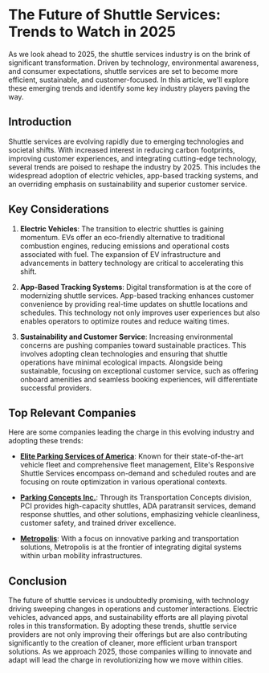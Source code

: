 # The Future of Shuttle Services: Trends to Watch in 2025

As we look ahead to 2025, the shuttle services industry is on the brink of significant transformation. Driven by technology, environmental awareness, and consumer expectations, shuttle services are set to become more efficient, sustainable, and customer-focused. In this article, we'll explore these emerging trends and identify some key industry players paving the way.

## Introduction

Shuttle services are evolving rapidly due to emerging technologies and societal shifts. With increased interest in reducing carbon footprints, improving customer experiences, and integrating cutting-edge technology, several trends are poised to reshape the industry by 2025. This includes the widespread adoption of electric vehicles, app-based tracking systems, and an overriding emphasis on sustainability and superior customer service.

## Key Considerations

1. **Electric Vehicles**: The transition to electric shuttles is gaining momentum. EVs offer an eco-friendly alternative to traditional combustion engines, reducing emissions and operational costs associated with fuel. The expansion of EV infrastructure and advancements in battery technology are critical to accelerating this shift.
   
2. **App-Based Tracking Systems**: Digital transformation is at the core of modernizing shuttle services. App-based tracking enhances customer convenience by providing real-time updates on shuttle locations and schedules. This technology not only improves user experiences but also enables operators to optimize routes and reduce waiting times.

3. **Sustainability and Customer Service**: Increasing environmental concerns are pushing companies toward sustainable practices. This involves adopting clean technologies and ensuring that shuttle operations have minimal ecological impacts. Alongside being sustainable, focusing on exceptional customer service, such as offering onboard amenities and seamless booking experiences, will differentiate successful providers.

## Top Relevant Companies

Here are some companies leading the charge in this evolving industry and adopting these trends:

- **[Elite Parking Services of America](/dir/elite_parking_services_of_america)**: Known for their state-of-the-art vehicle fleet and comprehensive fleet management, Elite's Responsive Shuttle Services encompass on-demand and scheduled routes and are focusing on route optimization in various operational contexts.

- **[Parking Concepts Inc.](/dir/parking_concepts_inc)**: Through its Transportation Concepts division, PCI provides high-capacity shuttles, ADA paratransit services, demand response shuttles, and other solutions, emphasizing vehicle cleanliness, customer safety, and trained driver excellence.

- **[Metropolis](/dir/metropolis)**: With a focus on innovative parking and transportation solutions, Metropolis is at the frontier of integrating digital systems within urban mobility infrastructures.

## Conclusion

The future of shuttle services is undoubtedly promising, with technology driving sweeping changes in operations and customer interactions. Electric vehicles, advanced apps, and sustainability efforts are all playing pivotal roles in this transformation. By adopting these trends, shuttle service providers are not only improving their offerings but are also contributing significantly to the creation of cleaner, more efficient urban transport solutions. As we approach 2025, those companies willing to innovate and adapt will lead the charge in revolutionizing how we move within cities.